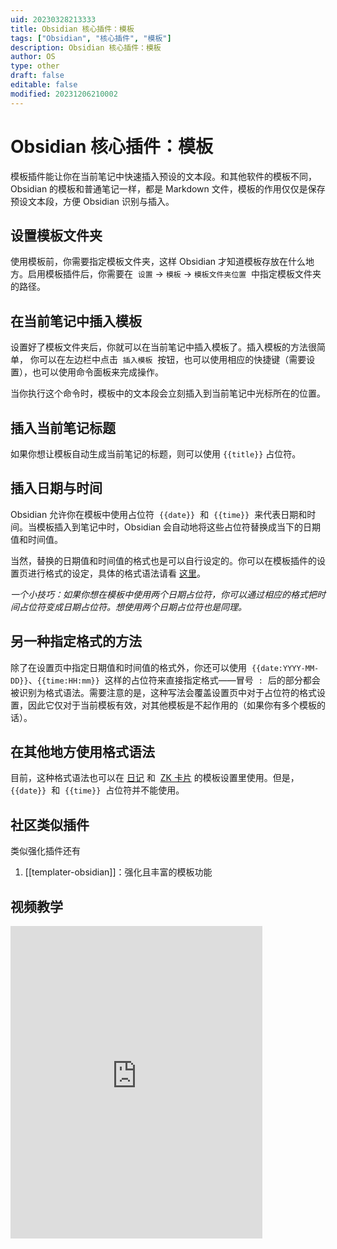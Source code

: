 ```yaml
---
uid: 20230328213333
title: Obsidian 核心插件：模板
tags: ["Obsidian", "核心插件", "模板"]
description: Obsidian 核心插件：模板
author: OS
type: other
draft: false
editable: false
modified: 20231206210002
---
```


# Obsidian 核心插件：模板

模板插件能让你在当前笔记中快速插入预设的文本段。和其他软件的模板不同，Obsidian 的模板和普通笔记一样，都是 Markdown 文件，模板的作用仅仅是保存预设文本段，方便 Obsidian 识别与插入。

## 设置模板文件夹

使用模板前，你需要指定模板文件夹，这样 Obsidian 才知道模板存放在什么地方。启用模板插件后，你需要在  `设置` -> `模板` -> `模板文件夹位置`  中指定模板文件夹的路径。

## 在当前笔记中插入模板

设置好了模板文件夹后，你就可以在当前笔记中插入模板了。插入模板的方法很简单， 你可以在左边栏中点击  `插入模板`  按钮，也可以使用相应的快捷键（需要设置），也可以使用命令面板来完成操作。

当你执行这个命令时，模板中的文本段会立刻插入到当前笔记中光标所在的位置。

## 插入当前笔记标题

如果你想让模板自动生成当前笔记的标题，则可以使用 `{{title}}` 占位符。

## 插入日期与时间

Obsidian 允许你在模板中使用占位符  `{{date}}`  和  `{{time}}`  来代表日期和时间。当模板插入到笔记中时，Obsidian 会自动地将这些占位符替换成当下的日期值和时间值。

当然，替换的日期值和时间值的格式也是可以自行设定的。你可以在模板插件的设置页进行格式的设定，具体的格式语法请看 [这里](https://momentjs.com/docs/#/displaying/format/)。

_一个小技巧：如果你想在模板中使用两个日期占位符，你可以通过相应的格式把时间占位符变成日期占位符。想使用两个日期占位符也是同理。_

## 另一种指定格式的方法

除了在设置页中指定日期值和时间值的格式外，你还可以使用  `{{date:YYYY-MM-DD}}`、`{{time:HH:mm}}`  这样的占位符来直接指定格式——冒号  `:`  后的部分都会被识别为格式语法。需要注意的是，这种写法会覆盖设置页中对于占位符的格式设置，因此它仅对于当前模板有效，对其他模板是不起作用的（如果你有多个模板的话）。

## 在其他地方使用格式语法

目前，这种格式语法也可以在 [日记](https://publish.obsidian.md/help-zh/%E6%8F%92%E4%BB%B6/%E6%97%A5%E8%AE%B0) 和  [ZK 卡片](https://publish.obsidian.md/help-zh/%E6%8F%92%E4%BB%B6/ZK+%E5%8D%A1%E7%89%87) 的模板设置里使用。但是，`{{date}}`  和  `{{time}}`  占位符并不能使用。

## 社区类似插件

类似强化插件还有

1. [[templater-obsidian]]：强化且丰富的模板功能

## 视频教学

<iframe src="https://player.bilibili.com/player.html?aid=579262889&bvid=BV1V64y1j7Y5&cid=1354486475&p=1&autoplay=false" scrolling="no" border="0" frameborder="no" framespacing="0" allowfullscreen="true" width="80%" height="500"> </iframe>